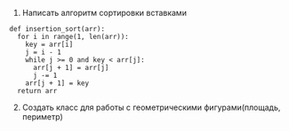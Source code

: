 1. Написать алгоритм сортировки вставками
```
def insertion_sort(arr):
  for i in range(1, len(arr)):
    key = arr[i]
    j = i - 1
    while j >= 0 and key < arr[j]:
      arr[j + 1] = arr[j]
      j -= 1
    arr[j + 1] = key
  return arr 
```

2. Создать класс для работы с геометрическими фигурами(площадь, периметр)
```

```
